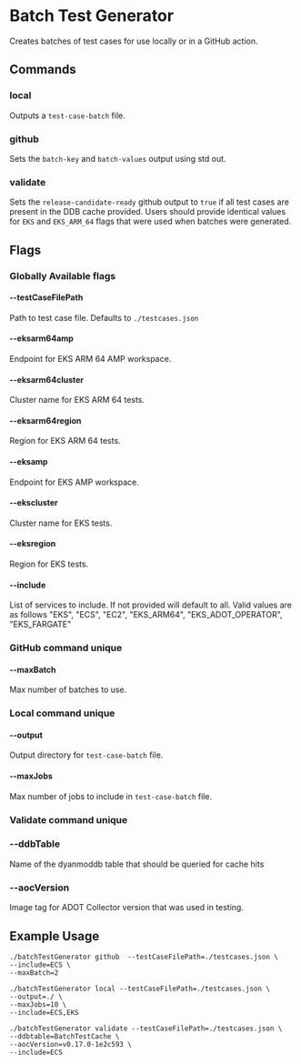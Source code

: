 # Batch Test Generator

Creates batches of test cases for use locally or in a GitHub action.

## Commands
### local
Outputs a `test-case-batch` file.
### github
Sets the `batch-key` and `batch-values` output using std out. 
### validate
Sets the `release-candidate-ready` github output to `true` if all test cases are present in the DDB cache provided.
Users should provide identical values for `EKS` and `EKS_ARM_64` flags that were used when batches were generated. 

## Flags
### Globally Available flags
#### --testCaseFilePath
Path to test case file. Defaults to `./testcases.json`
#### --eksarm64amp
Endpoint for EKS ARM 64 AMP workspace.
#### --eksarm64cluster
Cluster name for EKS ARM 64 tests.
#### --eksarm64region
Region for EKS ARM 64 tests.
#### --eksamp
Endpoint for EKS AMP workspace.
#### --ekscluster
Cluster name for EKS tests.
#### --eksregion
Region for EKS tests.
#### --include
List of services to include. If not provided will default to all.
Valid values are as follows "EKS", "ECS", "EC2", "EKS_ARM64", "EKS_ADOT_OPERATOR", "EKS_FARGATE"

### GitHub command unique
#### --maxBatch
Max number of batches to use.  


### Local command unique
#### --output
Output directory for `test-case-batch` file.
#### --maxJobs
Max number of jobs to include in `test-case-batch` file. 

### Validate command unique
### --ddbTable
Name of the dyanmoddb table that should be queried for cache hits
### --aocVersion
Image tag for ADOT Collector version that was used in testing.



## Example Usage
```
./batchTestGenerator github  --testCaseFilePath=./testcases.json \
--include=ECS \
--maxBatch=2
```

```
./batchTestGenerator local --testCaseFilePath=./testcases.json \
--output=./ \
--maxJobs=10 \
--include=ECS,EKS
```

```
./batchTestGenerator validate --testCaseFilePath=./testcases.json \
--ddbtable=BatchTestCache \
--aocVersion=v0.17.0-1e2c593 \
--include=ECS
```